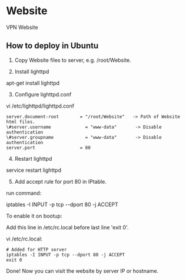 # Website
VPN Website

## How to deploy in Ubuntu
1. Copy Website files to server, e.g. /root/Website.

2. Install lighttpd

apt-get install lighttpd

3. Configure lighttpd.conf

vi /etc/lighttpd/lighttpd.conf
```
server.document-root        = "/root/Website"   -> Path of Website html files.
\#server.username             = "www-data"       -> Disable authentication
\#server.groupname            = "www-data"       -> Disable authentication
server.port                 = 80
```
4. Restart lighttpd

service restart lighttpd

5. Add accept rule for port 80 in IPtable.

run command:

iptables -I INPUT -p tcp --dport 80 -j ACCEPT

To enable it on bootup:

Add this line in /etc/rc.local before last line 'exit 0'.

vi /etc/rc.local:
```
# Added for HTTP server
iptables -I INPUT -p tcp --dport 80 -j ACCEPT
exit 0
```

Done! Now you can visit the website by server IP or hostname.
